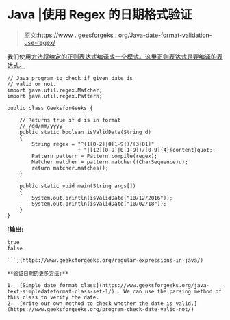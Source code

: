 # Java |使用 Regex 的日期格式验证

> 原文:[https://www . geesforgeks . org/Java-date-format-validation-use-regex/](https://www.geeksforgeeks.org/java-date-format-validation-using-regex/)

我们使用[方法将给定的正则表达式编译成一个模式。这里正则表达式是要编译的表达式。](https://www.geeksforgeeks.org/regular-expressions-in-java/)

```
// Java program to check if given date is
// valid or not.
import java.util.regex.Matcher;
import java.util.regex.Pattern;

public class GeeksforGeeks {

    // Returns true if d is in format
    // /dd/mm/yyyy
    public static boolean isValidDate(String d)
    {
        String regex = "^(1[0-2]|0[1-9])/(3[01]"
                       + "|[12][0-9]|0[1-9])/[0-9]{4}{content}quot;;
        Pattern pattern = Pattern.compile(regex);
        Matcher matcher = pattern.matcher((CharSequence)d);
        return matcher.matches();
    }

    public static void main(String args[])
    {
        System.out.println(isValidDate("10/12/2016"));
        System.out.println(isValidDate("10/02/18"));
    }
}
```

[**输出:**

```
true
false

```](https://www.geeksforgeeks.org/regular-expressions-in-java/) 

**验证日期的更多方法:**

1.  [Simple date format class](https://www.geeksforgeeks.org/java-text-simpledateformat-class-set-1/) . We can use the parsing method of this class to verify the date.
2.  [Write our own method to check whether the date is valid.](https://www.geeksforgeeks.org/program-check-date-valid-not/)